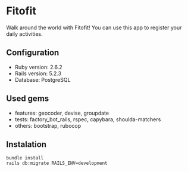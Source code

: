 # Fitofit
Walk around the world with Fitofit! You can use this app to register your daily activities.

## Configuration
- Ruby version: 2.6.2
- Rails version: 5.2.3
- Database: PostgreSQL

## Used gems
- features: geocoder, devise, groupdate
- tests: factory_bot_rails, rspec, capybara, shoulda-matchers
- others: bootstrap, rubocop

## Instalation
```
bundle install
rails db:migrate RAILS_ENV=development
```

